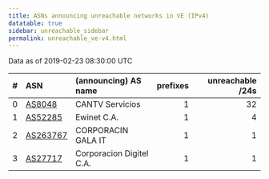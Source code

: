 ```yaml
---
title: ASNs announcing unreachable networks in VE (IPv4)
datatable: true
sidebar: unreachable_sidebar
permalink: unreachable_ve-v4.html
---
```


Data as of 2019-02-23 08:30:00 UTC


<div class="datatable-begin"></div>

|   # | ASN                                      | (announcing) AS name     |   prefixes |   unreachable /24s |
|----:|:-----------------------------------------|:-------------------------|-----------:|-------------------:|
|   0 | [AS8048](unreachable_AS8048-v4.html)     | CANTV Servicios          |          1 |                 32 |
|   1 | [AS52285](unreachable_AS52285-v4.html)   | Ewinet C.A.              |          1 |                  4 |
|   2 | [AS263767](unreachable_AS263767-v4.html) | CORPORACIN GALA IT       |          1 |                  1 |
|   3 | [AS27717](unreachable_AS27717-v4.html)   | Corporacion Digitel C.A. |          1 |                  1 |

<div class="datatable-end"></div>